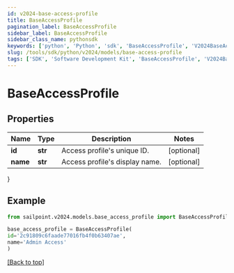 ```yaml
---
id: v2024-base-access-profile
title: BaseAccessProfile
pagination_label: BaseAccessProfile
sidebar_label: BaseAccessProfile
sidebar_class_name: pythonsdk
keywords: ['python', 'Python', 'sdk', 'BaseAccessProfile', 'V2024BaseAccessProfile'] 
slug: /tools/sdk/python/v2024/models/base-access-profile
tags: ['SDK', 'Software Development Kit', 'BaseAccessProfile', 'V2024BaseAccessProfile']
---
```


# BaseAccessProfile


## Properties

Name | Type | Description | Notes
------------ | ------------- | ------------- | -------------
**id** | **str** | Access profile's unique ID. | [optional] 
**name** | **str** | Access profile's display name. | [optional] 
}

## Example

```python
from sailpoint.v2024.models.base_access_profile import BaseAccessProfile

base_access_profile = BaseAccessProfile(
id='2c91809c6faade77016fb4f0b63407ae',
name='Admin Access'
)

```
[[Back to top]](#) 

